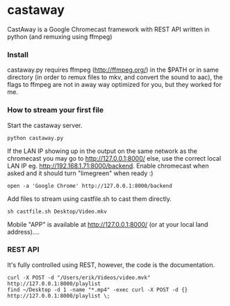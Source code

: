 castaway
========

CastAway is a Google Chromecast framework with REST API written in python (and remuxing using ffmpeg)

### Install

castaway.py requires ffmpeg (http://ffmpeg.org/) in the $PATH or in same directory (in order to remux files to mkv, and convert the sound to aac), the flags to ffmpeg are not in away way optimized for you, but they worked for me.

### How to stream your first file

Start the castaway server.
```
python castaway.py
```
If the LAN IP showing up in the output on the same network as the chromecast you may go to http://127.0.0.1:8000/ else, use the correct local LAN IP eg. http://192.168.1.71:8000/backend. Enable chromecast when asked and it should turn "limegreen" when ready :)
```
open -a 'Google Chrome' http://127.0.0.1:8000/backend
```
Add files to stream using castfile.sh to cast them directly.
```
sh castfile.sh Desktop/Video.mkv
```
Mobile "APP" is available at http://127.0.0.1:8000/ (or at your local land address)....

### REST API

It's fully controlled using REST, however, the code is the documentation.
```
curl -X POST -d "/Users/erik/Videos/video.mvk" http://127.0.0.1:8000/playlist
find ~/Desktop -d 1 -name "*.mp4" -exec curl -X POST -d {} http://127.0.0.1:8000/playlist \;
```

